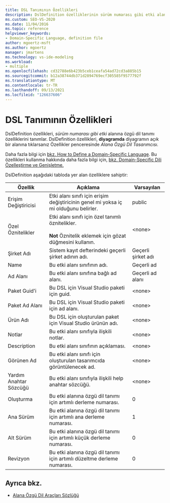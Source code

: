 ```yaml
---
title: DSL Tanımının Özellikleri
description: DslDefinition özelliklerinin sürüm numarası gibi etki alanına özgü dil tanımı özelliklerini tanımlay olduğunu öğrenin.
ms.custom: SEO-VS-2020
ms.date: 11/04/2016
ms.topic: reference
helpviewer_keywords:
- Domain-Specific Language, definition file
author: mgoertz-msft
ms.author: mgoertz
manager: jmartens
ms.technology: vs-ide-modeling
ms.workload:
- multiple
ms.openlocfilehash: cd32788e6b423b5ceb1ceafa54ad72cd3a885b15
ms.sourcegitcommit: b12a38744db371d2894769ecf305585f9577792f
ms.translationtype: MT
ms.contentlocale: tr-TR
ms.lasthandoff: 09/13/2021
ms.locfileid: "126637606"
---
```

# <a name="properties-of-a-dsl-definition"></a>DSL Tanımının Özellikleri
DslDefinition özellikleri, *sürüm numarası gibi etki* alanına özgü dil tanımı özelliklerini tanımlar. DslDefinition özellikleri, **diyagramda** diyagramın açık bir alanına tıklarsanız Özellikler penceresinde *Alana Özgü Dil Tasarımcısı.*

 Daha fazla bilgi için [bkz. How to Define a Domain-Specific Language](../modeling/how-to-define-a-domain-specific-language.md). Bu özellikleri kullanma hakkında daha fazla bilgi için, [bkz. Domain-Specific Dili Özelleştirme ve Genişletme.](../modeling/customizing-and-extending-a-domain-specific-language.md)

 DslDefinition aşağıdaki tabloda yer alan özelliklere sahiptir:

|Özellik|Açıklama|Varsayılan|
|-|-|-|
|Erişim Değiştiricisi|Etki alanı sınıfı için erişim değiştiricinin genel mi yoksa iç mi olduğunu belirler.|public|
|Özel Öznitelikler|Etki alanı sınıfı için özel tanımlı öznitelikler.<br /><br /> **Not** Öznitelik eklemek için gözat düğmesini kullanın.|\<none>|
|Şirket Adı|Sistem kayıt defterindeki geçerli şirket adının adı.|Geçerli şirket adı|
|Name|Bu etki alanı sınıfının adı.|Geçerli ad|
|Ad Alanı|Bu etki alanı sınıfına bağlı ad alanı.|Geçerli ad alanı|
|Paket Guid'i|Bu DSL için Visual Studio paketi için guid.|\<none>|
|Paket Ad Alanı|Bu DSL için Visual Studio paketi için ad alanı.|\<none>|
|Ürün Adı|Bu DSL için oluşturulan paket için Visual Studio ürünün adı.|\<none>|
|Notlar|Bu etki alanı sınıfıyla ilişkili notlar.|\<none>|
|Description|Bu etki alanı sınıfının açıklaması.|\<none>|
|Görünen Ad|Bu etki alanı sınıfı için oluşturulan tasarımcıda görüntülenecek ad.|\<none>|
|Yardım Anahtar Sözcüğü|Bu etki alanı sınıfıyla ilişkili help anahtar sözcüğü.|\<none>|
|Oluşturma|Bu etki alanına özgü dil tanımı için artımlı derleme numarası.|0|
|Ana Sürüm|Bu etki alanına özgü dil tanımı için artımlı ana derleme numarası.|1|
|Alt Sürüm|Bu etki alanına özgü dil tanımı için artımlı küçük derleme numarası.|0|
|Revizyon|Bu etki alanına özgü dil tanımı için artımlı düzeltme derleme numarası.|0|

## <a name="see-also"></a>Ayrıca bkz.

- [Alana Özgü Dil Araçları Sözlüğü](/previous-versions/bb126564(v=vs.100))